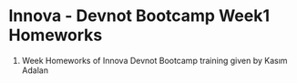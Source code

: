 # Innova - Devnot Bootcamp Week1 Homeworks
1. Week Homeworks of Innova Devnot Bootcamp training given by Kasım Adalan
